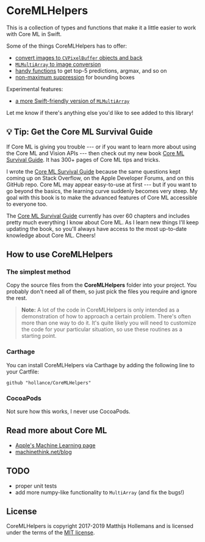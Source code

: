 # CoreMLHelpers

This is a collection of types and functions that make it a little easier to work with Core ML in Swift.

Some of the things CoreMLHelpers has to offer:

- [convert images to `CVPixelBuffer` objects and back](Docs/CVPixelBuffer.markdown)
- [`MLMultiArray` to image conversion](Docs/MultiArray2Image.markdown)
- [handy functions](Docs/HandyFunctions.markdown) to get top-5 predictions, argmax, and so on
- [non-maximum suppression](Docs/NMS.markdown) for bounding boxes

Experimental features:

- [a more Swift-friendly version of `MLMultiArray`](Docs/SwiftyMultiArray.markdown)

Let me know if there's anything else you'd like to see added to this library!

## :bulb: Tip: Get the Core ML Survival Guide

If Core ML is giving you trouble --- or if you want to learn more about using the Core ML and Vision APIs --- then check out my new book [Core ML Survival Guide](https://leanpub.com/coreml-survival-guide). It has 300+ pages of Core ML tips and tricks.

I wrote the [Core ML Survival Guide](https://leanpub.com/coreml-survival-guide) because the same questions kept coming up on Stack Overflow, on the Apple Developer Forums, and on this GitHub repo. Core ML may appear easy-to-use at first --- but if you want to go beyond the basics, the learning curve suddenly becomes very steep. My goal with this book is to make the advanced features of Core ML accessible to everyone too.

The [Core ML Survival Guide](https://leanpub.com/coreml-survival-guide) currently has over 60 chapters and includes pretty much everything I know about Core ML. As I learn new things I'll keep updating the book, so you'll always have access to the most up-to-date knowledge about Core ML. Cheers!

## How to use CoreMLHelpers

### The simplest method

Copy the source files from the **CoreMLHelpers** folder into your project. You probably don't need all of them, so just pick the files you require and ignore the rest.

> **Note:** A lot of the code in CoreMLHelpers is only intended as a demonstration of how to approach a certain problem. There's often more than one way to do it. It's quite likely you will need to customize the code for your particular situation, so use these routines as a starting point.

### Carthage

You can install CoreMLHelpers via Carthage by adding the following line to your Cartfile:
```
github "hollance/CoreMLHelpers"
```

### CocoaPods

Not sure how this works, I never use CocoaPods.

## Read more about Core ML

- [Apple's Machine Learning page](http://developer.apple.com/machine-learning/)
- [machinethink.net/blog](http://machinethink.net/blog)

## TODO

- proper unit tests
- add more numpy-like functionality to `MultiArray` (and fix the bugs!)

## License

CoreMLHelpers is copyright 2017-2019 Matthijs Hollemans and is licensed under the terms of the [MIT license](LICENSE.txt).
